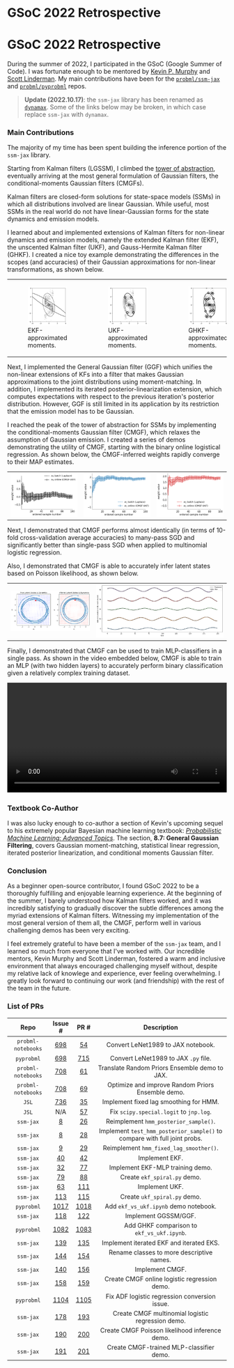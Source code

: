 # GSoC 2022 Retrospective


# GSoC 2022 Retrospective

During the summer of 2022, I participated in the GSoC (Google Summer of Code). I was fortunate enough to be mentored by [Kevin P. Murphy](https://www.cs.ubc.ca/~murphyk/) and [Scott Linderman](https://web.stanford.edu/~swl1/). My main contributions have been for the [``probml/ssm-jax``](https://github.com/probml/dynamax) and [``probml/pyprobml``](https://github.com/probml/pyprobml) repos.

> **Update (2022.10.17)**: the `ssm-jax` library has been renamed as [`dynamax`](https://github.com/probml/dynamax). Some of the links below
may be broken, in which case replace `ssm-jax` with `dynamax`.


### Main Contributions

The majority of my time has been spent building the inference portion of the `ssm-jax` library.

Starting from Kalman filters (LGSSM), I climbed the [tower of abstraction](http://bit-player.org/2020/the-teetering-towers-of-abstraction), eventually arriving at the most general formulation of Gaussian filters, the conditional-moments Gaussian filters (CMGFs).

Kalman filters are closed-form solutions for state-space models (SSMs) in which all distributions involved are linear Gaussian. While useful, most SSMs in the real world do not have linear-Gaussian forms for the state dynamics and emission models.

I learned about and implemented extensions of Kalman filters for non-linear dynamics and emission models, namely the extended Kalman filter (EKF), the unscented Kalman filter (UKF), and Gauss-Hermite Kalman filter (GHKF). I created a nice toy example demonstrating the differences in the scopes (and accuracies) of their Gaussian approximations for non-linear transformations, as shown below.

<table>
  <tr>
    <td>
        <figure>
            <img src="/images/GSOC2022/ekf_post.png" style='width: 100%'>
            <figcaption>EKF-approximated moments.</figcaption>
        </figure>
    </td>
    <td>
        <figure>
            <img src="/images/GSOC2022/ukf_post.png" style='width: 100%'>
            <figcaption>UKF-approximated moments.</figcaption>
        </figure>
    </td>
    <td>
        <figure>
            <img src="/images/GSOC2022/ghkf_post.png" style='width: 100%'>
            <figcaption>GHKF-approximated moments.</figcaption>
        </figure>
    </td>
  </tr>
 </table>

 Next, I implemented the General Gaussian filter (GGF) which unifies the non-linear extensions of KFs into a filter that makes Gaussian approximations to the joint distributions using moment-matching. In addition, I implemented its iterated posterior-linearization extension, which computes expectations with respect to the previous iteration's posterior distribution. However, GGF is still limited in its application by its restriction that the emission model has to be Gaussian.

 I reached the peak of the tower of abstraction for SSMs by implementing the conditional-moments Gaussian filter (CMGF), which relaxes the assumption of Gaussian emission. I created a series of demos demonstrating the utility of CMGF, starting with the binary online logistical regression. As shown below, the CMGF-inferred weights rapidly converge to their MAP estimates.

<table>
  <tr>
    <td>
        <img src="/images/GSOC2022/cmgf_w0.png" style='width: 100%'>
    </td>
    <td>
        <img src="/images/GSOC2022/cmgf_w1.png" style='width: 100%'>
    </td>
    <td>
        <img src="/images/GSOC2022/cmgf_w2.png" style='width: 100%'>
    </td>
  </tr>
 </table> 

Next, I demonstrated that CMGF performs almost identically (in terms of 10-fold cross-validation average accuracies) to many-pass SGD and significantly better than single-pass SGD when applied to multinomial logistic regression.

Also, I demonstrated that CMGF is able to accurately infer latent states based on Poisson likelihood, as shown below.

<table>
  <tr>
    <td>
        <img src="/images/GSOC2022/cmgf_poisson1.png" style='width: 100%'>
    </td>
    <td>
        <img src="/images/GSOC2022/cmgf_poisson2.png" style='width: 100%'>
    </td>
  </tr>
 </table> 

Finally, I demonstrated that CMGF can be used to train MLP-classifiers in a single pass. As shown in the video embedded below, CMGF is able to train an MLP (with two hidden layers) to accurately perform binary classification given a relatively complex training dataset.

<video width=100% controls autoplay>
    <source src="/videos/GSOC2022/cmgf_mlp_classifier.mp4" type="video/mp4">
    Your browser does not support the video tag.  
</video>

### Textbook Co-Author
I was also lucky enough to co-author a section of Kevin's upcoming sequel to his extremely popular 
Bayesian machine learning textbook: [*Probabilistic Machine Learning: Advanced Topics*](https://probml.github.io/pml-book/book2.html).
The section, **8.7: General Gaussian Filtering**, covers Gaussian moment-matching, statistical linear regression,
iterated posterior linearization, and conditional moments Gaussian filter.



### Conclusion

As a beginner open-source contributor, I found GSoC 2022 to be a thoroughly fulfilling and enjoyable learning experience. At the beginning of the summer, I barely understood how Kalman filters worked, and it was incredibly satisfying to gradually discover the subtle differences among the myriad extensions of Kalman filters. Witnessing my implementation of the most general version of them all, the CMGF, perform well in various challenging demos has been very exciting.

I feel extremely grateful to have been a member of the `ssm-jax` team, and I learned so much from everyone that I've worked with. Our incredible mentors, Kevin Murphy and Scott Linderman, fostered a warm and inclusive environment that always encouraged challenging myself without, despite my relative lack of knowlege and experience, ever feeling overwhelming. I greatly look forward to continuing our work (and friendship) with the rest of the team in the future.


### List of PRs

|      **Repo**      |                       **Issue #**                      |                         **PR #**                         |                              **Description**                              |
|:------------------:|:------------------------------------------------------:|:--------------------------------------------------------:|:-------------------------------------------------------------------------:|
| `probml-notebooks` |  [698](https://github.com/probml/pyprobml/issues/698)  | [54](https://github.com/probml/probml-notebooks/pull/54) | Convert LeNet1989 to JAX notebook.                                        |
| `pyprobml`         | [698](https://github.com/probml/pyprobml/issues/698)   | [715](https://github.com/probml/pyprobml/pull/715)       | Convert LeNet1989 to JAX `.py` file.                                      |
| `probml-notebooks` | [708](https://github.com/probml/pyprobml/issues/708)   | [61](https://github.com/probml/probml-notebooks/pull/61) | Translate Random Priors Ensemble demo to JAX.                             |
| `probml-notebooks` | [708](https://github.com/probml/pyprobml/issues/708)   | [69](https://github.com/probml/probml-notebooks/pull/69) | Optimize and improve Random Priors Ensemble demo.                         |
| `JSL`              | [736](https://github.com/probml/pyprobml/issues/736)   | [35](https://github.com/probml/JSL/pull/35)              | Implement fixed lag smoothing for HMM.                                    |
| `JSL`              | N/A                                                    | [57](https://github.com/probml/JSL/pull/57)              | Fix `scipy.special.logit` to `jnp.log`.                                   |
| `ssm-jax`          | [8](https://github.com/probml/ssm-jax/issues/8)        | [26](https://github.com/probml/ssm-jax/pull/26)          | Reimplement `hmm_posterior_sample()`.                                     |
| `ssm-jax`          | [8](https://github.com/probml/ssm-jax/issues/8)        | [28](https://github.com/probml/ssm-jax/pull/28)          | Implement `test_hmm_posterior_sample()` to compare with full joint probs. |
| `ssm-jax`          | [9](https://github.com/probml/ssm-jax/issues/9)        | [29](https://github.com/probml/ssm-jax/pull/29)          | Reimplement `hmm_fixed_lag_smoother()`.                                   |
| `ssm-jax`          | [40](https://github.com/probml/ssm-jax/issues/40)      | [42](https://github.com/probml/ssm-jax/pull/42)          | Implement EKF.                                                            |
| `ssm-jax`          | [32](https://github.com/probml/ssm-jax/issues/32)      | [77](https://github.com/probml/ssm-jax/pull/77)          | Implement EKF-MLP training demo.                                          |
| `ssm-jax`          | [79](https://github.com/probml/ssm-jax/issues/79)      | [88](https://github.com/probml/ssm-jax/pull/88)          | Create `ekf_spiral.py` demo.                                              |
| `ssm-jax`          | [63](https://github.com/probml/ssm-jax/issues/63)      | [111](https://github.com/probml/ssm-jax/pull/111)        | Implement UKF.                                                            |
| `ssm-jax`          | [113](https://github.com/probml/ssm-jax/issues/113)    | [115](https://github.com/probml/ssm-jax/pull/115)        | Create `ukf_spiral.py` demo.                                              |
| `pyprobml`         | [1017](https://github.com/probml/pyprobml/issues/1017) | [1018](https://github.com/probml/pyprobml/pull/1018)     | Add `ekf_vs_ukf.ipynb` demo notebook.                                     |
| `ssm-jax`          | [118](https://github.com/probml/ssm-jax/issues/118)    | [122](https://github.com/probml/ssm-jax/pull/122)        | Implement GGSSM/GGF.                                                      |
| `pyprobml`         | [1082](https://github.com/probml/pyprobml/issues/1082) | [1083](https://github.com/probml/pyprobml/pull/1083)     | Add GHKF comparison to `ekf_vs_ukf.ipynb`.                                |
| `ssm-jax`          | [139](https://github.com/probml/ssm-jax/issues/139)    | [135](https://github.com/probml/ssm-jax/pull/135)        | Implement iterated EKF and iterated EKS.                                  |
| `ssm-jax`          | [144](https://github.com/probml/ssm-jax/issues/144)    | [154](https://github.com/probml/ssm-jax/pull/154)        | Rename classes to more descriptive names.                                 |
| `ssm-jax`          | [140](https://github.com/probml/ssm-jax/issues/140)    | [156](https://github.com/probml/ssm-jax/pull/156)        | Implement CMGF.                                                           |
| `ssm-jax`          | [158](https://github.com/probml/ssm-jax/issues/158)    | [159](https://github.com/probml/ssm-jax/pull/159)        | Create CMGF online logistic regression demo.                              |
| `pyprobml`         | [1104](https://github.com/probml/pyprobml/issues/1104) | [1105](https://github.com/probml/pyprobml/pull/1105)     | Fix ADF logistic regression conversion issue.                             |
| `ssm-jax`          | [178](https://github.com/probml/ssm-jax/issues/178)    | [193](https://github.com/probml/ssm-jax/pull/193)        | Create CMGF multinomial logistic regression demo.                         |
| `ssm-jax`          | [190](https://github.com/probml/ssm-jax/issues/190)    | [200](https://github.com/probml/ssm-jax/pull/200)        | Create CMGF Poisson likelihood inference demo.                            |
| `ssm-jax`          | [191](https://github.com/probml/ssm-jax/issues/191)    | [201](https://github.com/probml/ssm-jax/pull/201)        | Create CMGF-trained MLP-classifier demo.                                  |

